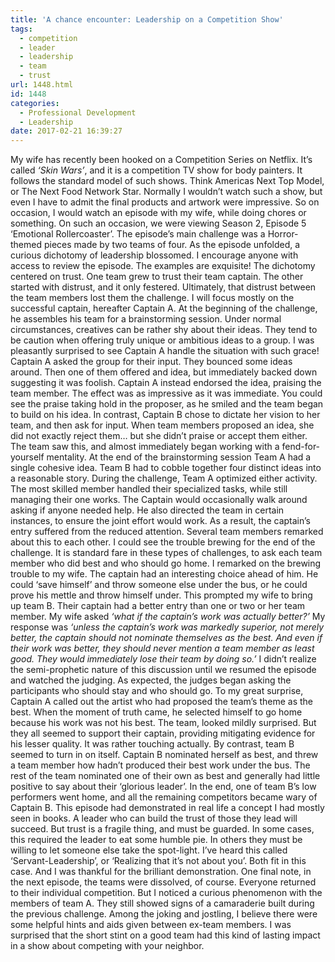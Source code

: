 ```yaml
---
title: 'A chance encounter: Leadership on a Competition Show'
tags:
  - competition
  - leader
  - leadership
  - team
  - trust
url: 1448.html
id: 1448
categories:
  - Professional Development
  - Leadership
date: 2017-02-21 16:39:27
---
```


My wife has recently been hooked on a Competition Series on Netflix. It’s called _‘Skin Wars’_, and it is a competition TV show for body painters. It follows the standard model of such shows. Think Americas Next Top Model, or The Next Food Network Star. Normally I wouldn’t watch such a show, but even I have to admit the final products and artwork were impressive. So on occasion, I would watch an episode with my wife, while doing chores or something. On such an occasion, we were viewing Season 2, Episode 5 ‘Emotional Rollercoaster’. The episode’s main challenge was a Horror-themed pieces made by two teams of four. As the episode unfolded, a curious dichotomy of leadership blossomed. I encourage anyone with access to review the episode. The examples are exquisite! The dichotomy centered on trust. One team grew to trust their team captain. The other started with distrust, and it only festered. Ultimately, that distrust between the team members lost them the challenge. I will focus mostly on the successful captain, hereafter Captain A. At the beginning of the challenge, he assembles his team for a brainstorming session. Under normal circumstances, creatives can be rather shy about their ideas. They tend to be caution when offering truly unique or ambitious ideas to a group. I was pleasantly surprised to see Captain A handle the situation with such grace! Captain A asked the group for their input. They bounced some ideas around. Then one of them offered and idea, but immediately backed down suggesting it was foolish. Captain A instead endorsed the idea, praising the team member. The effect was as impressive as it was immediate. You could see the praise taking hold in the proposer, as he smiled and the team began to build on his idea. In contrast, Captain B chose to dictate her vision to her team, and then ask for input. When team members proposed an idea, she did not exactly reject them… but she didn’t praise or accept them either. The team saw this, and almost immediately began working with a fend-for-yourself mentality. At the end of the brainstorming session Team A had a single cohesive idea. Team B had to cobble together four distinct ideas into a reasonable story. During the challenge, Team A optimized either activity. The most skilled member handled their specialized tasks, while still managing their one works. The Captain would occasionally walk around asking if anyone needed help. He also directed the team in certain instances, to ensure the joint effort would work. As a result, the captain’s entry suffered from the reduced attention. Several team members remarked about this to each other. I could see the trouble brewing for the end of the challenge. It is standard fare in these types of challenges, to ask each team member who did best and who should go home. I remarked on the brewing trouble to my wife. The captain had an interesting choice ahead of him. He could ‘save himself’ and throw someone else under the bus, or he could prove his mettle and throw himself under. This prompted my wife to bring up team B. Their captain had a better entry than one or two or her team member. My wife asked _‘what if the captain’s work was actually better?’_ My response was _‘unless the captain’s work was markedly superior, not merely better, the captain should not nominate themselves as the best. And even if their work was better, they should never mention a team member as least good. They would immediately lose their team by doing so.’_ I didn’t realize the semi-prophetic nature of this discussion until we resumed the episode and watched the judging. As expected, the judges began asking the participants who should stay and who should go. To my great surprise, Captain A called out the artist who had proposed the team’s theme as the best. When the moment of truth came, he selected himself to go home because his work was not his best. The team, looked mildly surprised. But they all seemed to support their captain, providing mitigating evidence for his lesser quality. It was rather touching actually. By contrast, team B seemed to turn in on itself. Captain B nominated herself as best, and threw a team member how hadn’t produced their best work under the bus. The rest of the team nominated one of their own as best and generally had little positive to say about their ‘glorious leader’. In the end, one of team B’s low performers went home, and all the remaining competitors became wary of Captain B. This episode had demonstrated in real life a concept I had mostly seen in books. A leader who can build the trust of those they lead will succeed. But trust is a fragile thing, and must be guarded. In some cases, this required the leader to eat some humble pie. In others they must be willing to let someone else take the spot-light. I’ve heard this called ‘Servant-Leadership’, or ‘Realizing that it’s not about you’. Both fit in this case. And I was thankful for the brilliant demonstration. One final note, in the next episode, the teams were dissolved, of course. Everyone returned to their individual competition. But I noticed a curious phenomenon with the members of team A. They still showed signs of a camaraderie built during the previous challenge. Among the joking and jostling, I believe there were some helpful hints and aids given between ex-team members. I was surprised that the short stint on a good team had this kind of lasting impact in a show about competing with your neighbor.
